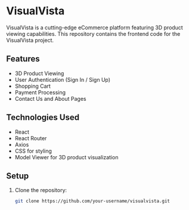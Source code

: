 # VisualVista

VisualVista is a cutting-edge eCommerce platform featuring 3D product viewing capabilities. This repository contains the frontend code for the VisualVista project.

## Features

- 3D Product Viewing
- User Authentication (Sign In / Sign Up)
- Shopping Cart
- Payment Processing
- Contact Us and About Pages

## Technologies Used

- React
- React Router
- Axios
- CSS for styling
- Model Viewer for 3D product visualization

## Setup

1. Clone the repository:
   ```bash
   git clone https://github.com/your-username/visualvista.git
